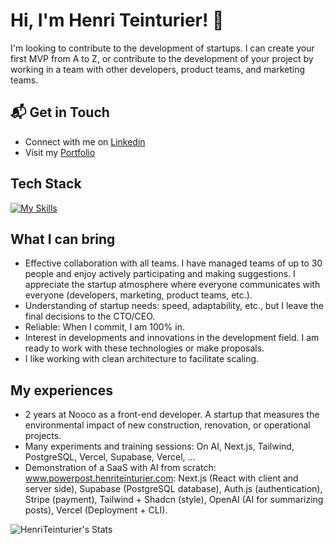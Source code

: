# Hi, I'm Henri Teinturier! 👋 
I'm looking to contribute to the development of startups. I can create your first MVP from A to Z, or contribute to the development of your project by working in a team with other developers, product teams, and marketing teams.

## 📬 Get in Touch
- Connect with me on [Linkedin](https://www.linkedin.com/in/henri-teinturier/)
- Visit my [Portfolio](https:www.henriteinturier.com)

## Tech Stack
[![My Skills](https://skillicons.dev/icons?i=nextjs,react,ts,tailwind,redux,ai,nodejs,prisma,supabase,git)](https://skillicons.dev)

## What I can bring

- Effective collaboration with all teams. I have managed teams of up to 30 people and enjoy actively participating and making suggestions. I appreciate the startup atmosphere where everyone communicates with everyone (developers, marketing, product teams, etc.).
- Understanding of startup needs: speed, adaptability, etc., but I leave the final decisions to the CTO/CEO.
- Reliable: When I commit, I am 100% in.
- Interest in developments and innovations in the development field. I am ready to work with these technologies or make proposals.
- I like working with clean architecture to facilitate scaling.

## My experiences
- 2 years at Nooco as a front-end developer. A startup that measures the environmental impact of new construction, renovation, or operational projects.
- Many experiments and training sessions: On AI, Next.js, Tailwind, PostgreSQL, Vercel, Supabase, Vercel, ...
- Demonstration of a SaaS with AI from scratch: www.powerpost.henriteinturier.com: Next.js (React with client and server side), Supabase (PostgreSQL database), Auth.js (authentication), Stripe (payment), Tailwind + Shadcn (style), OpenAI (AI for summarizing posts), Vercel (Deployment + CLI).

![HenriTeinturier's Stats](https://github-readme-stats.vercel.app/api?username=HenriTeinturier&theme=vue-dark&show_icons=true&hide_border=true&count_private=true)


<!---
HenriTeinturier/HenriTeinturier is a ✨ special ✨ repository because its `README.md` (this file) appears on your GitHub profile.
You can click the Preview link to take a look at your changes.
--->
